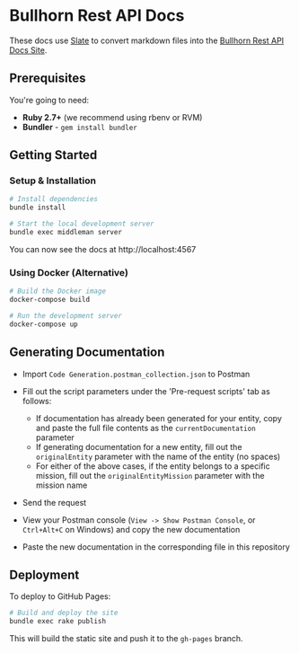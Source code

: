 # Bullhorn Rest API Docs

These docs use [Slate](https://github.com/slatedocs/slate) to convert markdown files into the [Bullhorn Rest API Docs Site](http://bullhorn.github.io/rest-api-docs).

## Prerequisites

You're going to need:

- **Ruby 2.7+** (we recommend using rbenv or RVM)
- **Bundler** - `gem install bundler`

## Getting Started

### Setup & Installation

```bash
# Install dependencies
bundle install

# Start the local development server
bundle exec middleman server
```

You can now see the docs at http://localhost:4567

### Using Docker (Alternative)

```bash
# Build the Docker image
docker-compose build

# Run the development server
docker-compose up
```

## Generating Documentation

- Import `Code Generation.postman_collection.json` to Postman
- Fill out the script parameters under the 'Pre-request scripts' tab as follows:
    - If documentation has already been generated for your entity, copy and paste the full file contents as the `currentDocumentation` parameter
    - If generating documentation for a new entity, fill out the `originalEntity` parameter with the name of the entity (no spaces)
    - For either of the above cases, if the entity belongs to a specific mission, fill out the `originalEntityMission` parameter with the mission name

- Send the request
- View your Postman console (`View -> Show Postman Console`, or `Ctrl+Alt+C` on Windows) and copy the new documentation
- Paste the new documentation in the corresponding file in this repository

## Deployment

To deploy to GitHub Pages:

```bash
# Build and deploy the site
bundle exec rake publish
```

This will build the static site and push it to the `gh-pages` branch.
